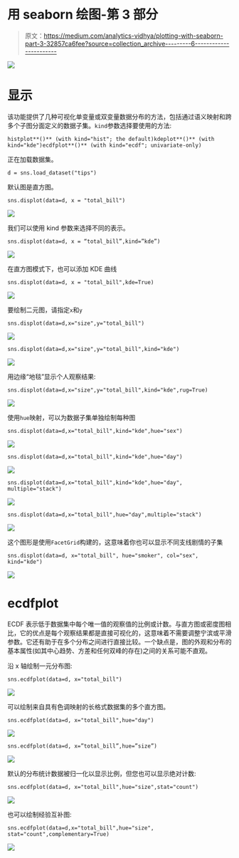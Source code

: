 # 用 seaborn 绘图-第 3 部分

> 原文：<https://medium.com/analytics-vidhya/plotting-with-seaborn-part-3-32857ca6fee?source=collection_archive---------6----------------------->

![](img/9316b5ffacd2dc97591f708b63149d43.png)

# 显示

该功能提供了几种可视化单变量或双变量数据分布的方法，包括通过语义映射和跨多个子图分面定义的数据子集。`kind`参数选择要使用的方法:

```
histplot**()** (with kind="hist"; the default)kdeplot**()** (with kind="kde")ecdfplot**()** (with kind="ecdf"; univariate-only)
```

正在加载数据集。

```
d = sns.load_dataset("tips")
```

默认图是直方图。

```
sns.displot(data=d, x = "total_bill")
```

![](img/d0620ef60b1f326eea18d3c43334ac7b.png)

我们可以使用 kind 参数来选择不同的表示。

```
sns.displot(data=d, x = “total_bill”,kind=”kde”)
```

![](img/c7eed52b907b52c3a65b8c355784314b.png)

在直方图模式下，也可以添加 KDE 曲线

```
sns.displot(data=d, x = "total_bill",kde=True)
```

![](img/c10d1ad307f28812dbecee9acb9d2133.png)

要绘制二元图，请指定`x`和`y`

```
sns.displot(data=d,x="size",y="total_bill")
```

![](img/b89e4712e0dc13320e579b3d70c99e62.png)

```
sns.displot(data=d,x="size",y="total_bill",kind="kde")
```

![](img/27de3be8e5250b2e30de39997fb7e654.png)

用边缘“地毯”显示个人观察结果:

```
sns.displot(data=d,x="size",y="total_bill",kind="kde",rug=True)
```

![](img/4ecc577665c50e8287ce1203d42e1b81.png)

使用`hue`映射，可以为数据子集单独绘制每种图

```
sns.displot(data=d,x="total_bill",kind="kde",hue="sex")
```

![](img/3ea2916c341cc8806fe710f6ba356998.png)

```
sns.displot(data=d,x="total_bill",kind="kde",hue="day")
```

![](img/b81d86d36fb1b153ee552e8664526a1a.png)

```
sns.displot(data=d,x="total_bill",kind="kde",hue="day",
multiple="stack")
```

![](img/2b03d8e2c10232c367e846b2ce9b0a73.png)

```
sns.displot(data=d,x="total_bill",hue="day",multiple="stack")
```

![](img/54bb25351c84eb44bd0b42ef56461382.png)

这个图形是使用`FacetGrid`构建的，这意味着你也可以显示不同支线剧情的子集

```
sns.displot(data=d, x="total_bill", hue="smoker", col="sex", kind="kde")
```

![](img/7ad0d8c813fb7c0fc5fa117dd49c4075.png)

# **ecdfplot**

ECDF 表示低于数据集中每个唯一值的观察值的比例或计数。与直方图或密度图相比，它的优点是每个观察结果都是直接可视化的，这意味着不需要调整宁滨或平滑参数。它还有助于在多个分布之间进行直接比较。一个缺点是，图的外观和分布的基本属性(如其中心趋势、方差和任何双峰的存在)之间的关系可能不直观。

沿 x 轴绘制一元分布图:

```
sns.ecdfplot(data=d, x="total_bill")
```

![](img/e73c812cf9e5bfb1e2f4f48e4ffc9755.png)

可以绘制来自具有色调映射的长格式数据集的多个直方图。

```
sns.ecdfplot(data=d, x="total_bill",hue="day")
```

![](img/586af9e061779d4a9aa2b57e2fd946d3.png)

```
sns.ecdfplot(data=d, x=”total_bill”,hue=”size”)
```

![](img/f5f08476c6b87cf223b7fff575ca9db9.png)

默认的分布统计数据被归一化以显示比例，但您也可以显示绝对计数:

```
sns.ecdfplot(data=d, x="total_bill",hue="size",stat="count")
```

![](img/e0286faa3f02a231fd4b19b85fdff422.png)

也可以绘制经验互补图:

```
sns.ecdfplot(data=d,x="total_bill",hue="size",
stat="count",complementary=True)
```

![](img/63c78c8d424275a9fe62ce609291e000.png)